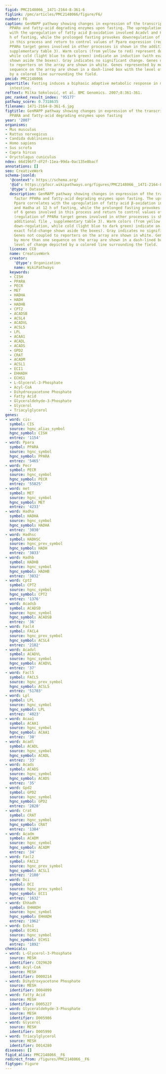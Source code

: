 ```yaml
---
figid: PMC2148066__1471-2164-8-361-6
figlink: /pmc/articles/PMC2148066/figure/F6/
number: F6
caption: GenMAPP pathway showing changes in expression of the transcription factor
  PPARα and fatty-acid degrading enzymes upon fasting. The upregulation of Pparα correlates
  with the upregulation of fatty acid β-oxidation involved Acadvl and Hadha at 12
  h of fasting, while the prolonged fasting provokes downregulation of 6 genes involved
  in this process and return to control values of Pparα expression (regulation of
  PPARα target genes involved in other processes is shown in the additional file ,
  supplementary table 3). Warm colors (from yellow to red) represent down-regulation,
  while cold (light blue to dark green) indicate an induction (with exact fold-change
  shown aside the boxes). Gray indicates no significant change. Genes not coupled
  to reporters on the array are shown in white. Genes represented by more than one
  sequence on the array are shown in a dash-lined box with the level of change depicted
  by a colored line surrounding the field.
pmcid: PMC2148066
papertitle: Fasting induces a biphasic adaptive metabolic response in murine small
  intestine.
reftext: Milka Sokolović, et al. BMC Genomics. 2007;8:361-361.
pmc_ranked_result_index: '95177'
pathway_score: 0.7318635
filename: 1471-2164-8-361-6.jpg
figtitle: GenMAPP pathway showing changes in expression of the transcription factor
  PPARA and fatty-acid degrading enzymes upon fasting
year: '2007'
organisms:
- Mus musculus
- Rattus norvegicus
- Candida dubliniensis
- Homo sapiens
- Sus scrofa
- Capra hircus
- Oryctolagus cuniculus
ndex: 66d196f7-df2f-11ea-99da-0ac135e8bacf
annotations: []
seo: CreativeWork
schema-jsonld:
  '@context': https://schema.org/
  '@id': https://pfocr.wikipathways.org/figures/PMC2148066__1471-2164-8-361-6.html
  '@type': Dataset
  description: GenMAPP pathway showing changes in expression of the transcription
    factor PPARα and fatty-acid degrading enzymes upon fasting. The upregulation of
    Pparα correlates with the upregulation of fatty acid β-oxidation involved Acadvl
    and Hadha at 12 h of fasting, while the prolonged fasting provokes downregulation
    of 6 genes involved in this process and return to control values of Pparα expression
    (regulation of PPARα target genes involved in other processes is shown in the
    additional file , supplementary table 3). Warm colors (from yellow to red) represent
    down-regulation, while cold (light blue to dark green) indicate an induction (with
    exact fold-change shown aside the boxes). Gray indicates no significant change.
    Genes not coupled to reporters on the array are shown in white. Genes represented
    by more than one sequence on the array are shown in a dash-lined box with the
    level of change depicted by a colored line surrounding the field.
  license: CC0
  name: CreativeWork
  creator:
    '@type': Organization
    name: WikiPathways
  keywords:
  - CISH
  - PPARA
  - PECR
  - MET
  - HADHA
  - HADH
  - HADHB
  - CPT2
  - ACADSB
  - ACSL4
  - ACADVL
  - ACSL5
  - LPL
  - ACAA1
  - ACADL
  - ACADS
  - GPD2
  - CRAT
  - ACADM
  - ACSL1
  - ECI1
  - EHHADH
  - ECHS1
  - L-Glycerol-3-Phosphate
  - Acyl-CoA
  - Dihydroxyacetone Phosphate
  - Fatty Acid
  - Glyceraldehyde-3-Phosphate
  - Glycerol
  - Triacylglycerol
genes:
- word: cis-
  symbol: CIS
  source: hgnc_alias_symbol
  hgnc_symbol: CISH
  entrez: '1154'
- word: Ppara
  symbol: PPARA
  source: hgnc_symbol
  hgnc_symbol: PPARA
  entrez: '5465'
- word: Pecr
  symbol: PECR
  source: hgnc_symbol
  hgnc_symbol: PECR
  entrez: '55825'
- word: met
  symbol: MET
  source: hgnc_symbol
  hgnc_symbol: MET
  entrez: '4233'
- word: Hadha
  symbol: HADHA
  source: hgnc_symbol
  hgnc_symbol: HADHA
  entrez: '3030'
- word: Hadhsc
  symbol: HADHSC
  source: hgnc_prev_symbol
  hgnc_symbol: HADH
  entrez: '3033'
- word: Hadhb
  symbol: HADHB
  source: hgnc_symbol
  hgnc_symbol: HADHB
  entrez: '3032'
- word: Cpt2
  symbol: CPT2
  source: hgnc_symbol
  hgnc_symbol: CPT2
  entrez: '1376'
- word: Acadsb
  symbol: ACADSB
  source: hgnc_symbol
  hgnc_symbol: ACADSB
  entrez: '36'
- word: Facl4
  symbol: FACL4
  source: hgnc_prev_symbol
  hgnc_symbol: ACSL4
  entrez: '2182'
- word: Acadvl
  symbol: ACADVL
  source: hgnc_symbol
  hgnc_symbol: ACADVL
  entrez: '37'
- word: Facl5
  symbol: FACL5
  source: hgnc_prev_symbol
  hgnc_symbol: ACSL5
  entrez: '51703'
- word: Lpl
  symbol: LPL
  source: hgnc_symbol
  hgnc_symbol: LPL
  entrez: '4023'
- word: Acaa1
  symbol: ACAA1
  source: hgnc_symbol
  hgnc_symbol: ACAA1
  entrez: '30'
- word: Acadl
  symbol: ACADL
  source: hgnc_symbol
  hgnc_symbol: ACADL
  entrez: '33'
- word: Acads
  symbol: ACADS
  source: hgnc_symbol
  hgnc_symbol: ACADS
  entrez: '35'
- word: Gpd2
  symbol: GPD2
  source: hgnc_symbol
  hgnc_symbol: GPD2
  entrez: '2820'
- word: Crat
  symbol: CRAT
  source: hgnc_symbol
  hgnc_symbol: CRAT
  entrez: '1384'
- word: Acadm
  symbol: ACADM
  source: hgnc_symbol
  hgnc_symbol: ACADM
  entrez: '34'
- word: Facl2
  symbol: FACL2
  source: hgnc_prev_symbol
  hgnc_symbol: ACSL1
  entrez: '2180'
- word: Dci
  symbol: DCI
  source: hgnc_prev_symbol
  hgnc_symbol: ECI1
  entrez: '1632'
- word: Ehhadh
  symbol: EHHADH
  source: hgnc_symbol
  hgnc_symbol: EHHADH
  entrez: '1962'
- word: Echs1
  symbol: ECHS1
  source: hgnc_symbol
  hgnc_symbol: ECHS1
  entrez: '1892'
chemicals:
- word: L-Glycerol-3-Phosphate
  source: MESH
  identifier: C029620
- word: Acyl-CoA
  source: MESH
  identifier: D000214
- word: Dihydroxyacetone Phosphate
  source: MESH
  identifier: D004099
- word: Fatty Acid
  source: MESH
  identifier: D005227
- word: Glyceraldehyde-3-Phosphate
  source: MESH
  identifier: D005986
- word: Glycerol
  source: MESH
  identifier: D005990
- word: Triacylglycerol
  source: MESH
  identifier: D014280
diseases: []
figid_alias: PMC2148066__F6
redirect_from: /figures/PMC2148066__F6
figtype: Figure
---
```

